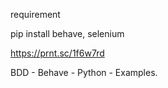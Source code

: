 requirement

pip install behave, selenium

https://prnt.sc/1f6w7rd

BDD - Behave - Python - Examples.
